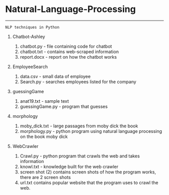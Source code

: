 # Natural-Language-Processing
---
`NLP techniques in Python`

1. Chatbot-Ashley
    1. chatbot.py -                     file containing code for chatbot
    2. chatbot.txt -                    contains web-scraped information 
    3. report.docx -                    report on how the chatbot works
    
2. EmployeeSearch
    1. data.csv -                       small data of employee 
    2. Search.py -                      searches employees listed for the company
    
3. guessingGame
    1. anat19.txt -                     sample text
    2. guessingGame.py -                program that guesses
    
4. morphology
    1. moby_dick.txt -                  large passages from moby dick the book
    2. morphology.py -                  python program using natural language processing on the book moby dick
    
5. WebCrawler
    1. Crawl.py -                       python program that crawls the web and takes information
    2. knowl.txt -                      knowledge built for the web crawler
    3. screen shot (2)                  contains screen shots of how the program works, there are 2 screen shots
    4. url.txt                          contains popular website that the program uses to crawl the web. 
